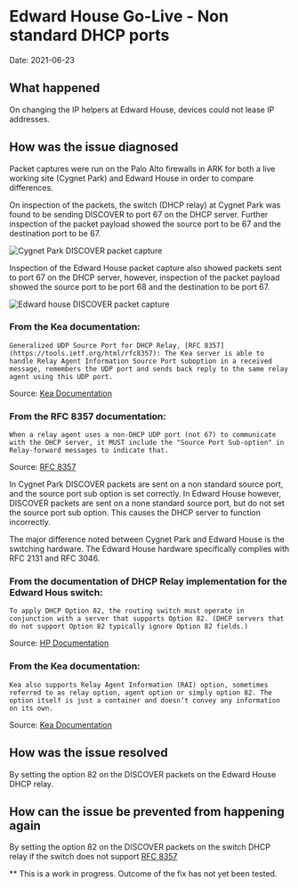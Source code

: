 # Edward House Go-Live - Non standard DHCP ports
Date: 2021-06-23

## What happened
On changing the IP helpers at Edward House, devices could not lease IP addresses.

## How was the issue diagnosed
Packet captures were run on the Palo Alto firewalls in ARK for both a live working site (Cygnet Park) and Edward House in order to compare differences.

On inspection of the packets, the switch (DHCP relay) at Cygnet Park was found to be sending DISCOVER to port 67 on the DHCP server. Further inspection of the packet payload showed the source port to be 67 and the destination port to be 67.

![Cygnet Park DISCOVER packet capture](./images/incident-reports/2021-06-23-edward-house-go-live/edward-house-discover-packet-capture.png "Cygnet Park DISCOVER packet capture")

Inspection of the Edward House packet capture also showed packets sent to port 67 on the DHCP server, however, inspection of the packet
payload showed the source port to be port 68 and the destination to be port 67.

![Edward house DISCOVER packet capture](./images/incident-reports/2021-06-23-edward-house-go-live/edward-house-discover-packet-capture.png "Edward house DISCOVER packet capture")

### From the Kea documentation:

```
Generalized UDP Source Port for DHCP Relay, [RFC 8357](https://tools.ietf.org/html/rfc8357): The Kea server is able to handle Relay Agent Information Source Port suboption in a received message, remembers the UDP port and sends back reply to the same relay agent using this UDP port.
```

Source: [Kea Documentation](https://kea.readthedocs.io/en/latest/arm/dhcp4-srv.html)

### From the RFC 8357 documentation:

```
When a relay agent uses a non-DHCP UDP port (not 67) to communicate with the DHCP server, it MUST include the "Source Port Sub-option" in Relay-forward messages to indicate that.
```

Source: [RFC 8357](https://tools.ietf.org/html/rfc8357)

In Cygnet Park DISCOVER packets are sent on a non standard source port, and the source port sub option is set correctly. In Edward House however, DISCOVER packets are sent on a none standard source port, but do not set the source port sub option. This causes the DHCP server to function incorrectly.

The major difference noted between Cygnet Park and Edward House is the switching hardware. The Edward House hardware specifically complies with RFC 2131 and RFC 3046.

### From the documentation of DHCP Relay implementation for the Edward Hous switch:

```
To apply DHCP Option 82, the routing switch must operate in conjunction with a server that supports Option 82. (DHCP servers that do not support Option 82 typically ignore Option 82 fields.)
```

Source: [HP Documentation](https://techhub.hpe.com/eginfolib/networking/docs/switches/RA/15-18/5998-8165_ra_2620_mrg/content/ch03s09.html)

### From the Kea documentation:


```
Kea also supports Relay Agent Information (RAI) option, sometimes referred to as relay option, agent option or simply option 82. The option itself is just a container and doesn’t convey any information on its own.
```
Source: [Kea Documentation](https://kea.readthedocs.io/en/latest/arm/dhcp4-srv.html)

## How was the issue resolved
By setting the option 82 on the DISCOVER packets on the Edward House DHCP relay.

## How can the issue be prevented from happening again
By setting the option 82 on the DISCOVER packets on the switch DHCP relay if the switch does not support [RFC 8357](https://tools.ietf.org/html/rfc8357)


** This is a work in progress. Outcome of the fix has not yet been tested.
